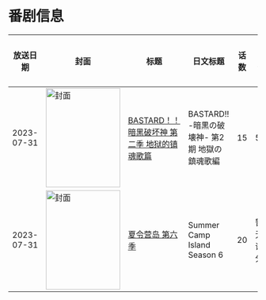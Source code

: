 # 番剧信息

|放送日期|封面|标题|日文标题|话数|评分|评分人数|
|---|---|---|---|---|---|---|
|2023-07-31|<img src="https://lain.bgm.tv/pic/cover/c/d0/d7/414753_7NA9p.jpg" alt="封面" style="width:150px;height:200px;object-fit:cover;">|[BASTARD！！暗黑破坏神 第二季 地狱的镇魂歌篇](https://bangumi.tv/subject/414753)|BASTARD!! -暗黒の破壊神- 第2期 地獄の鎮魂歌編|15|5.8|121人评分|
|2023-07-31|<img src="https://lain.bgm.tv/pic/cover/c/d9/d3/439337_SmSOm.jpg" alt="封面" style="width:150px;height:200px;object-fit:cover;">|[夏令营岛 第六季](https://bangumi.tv/subject/439337)|Summer Camp Island Season 6|20|暂无评分|少于10人评分|
